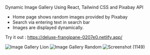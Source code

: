Dynamic Image Gallery Using React, Tailwind CSS and Pixabay API

- Home page shows random images provided by Pixabay 
- Search via entering text in search bar
- Images are displayed dynamically.

Try it out : https://deluxe-frangipane-0207e0.netlify.app/

![Image Gallery Lion](https://user-images.githubusercontent.com/26090486/192947104-b39dccea-4e2e-4a10-9be2-3b76f2f2fb21.png)
![Image Gallery Random](https://user-images.githubusercontent.com/26090486/192947109-15ac66bf-65eb-49f3-8e9e-5d15f0e48396.png)
![Screenshot (1149)](https://user-images.githubusercontent.com/26090486/192947115-b7ae9cd4-d943-4f3f-b0a2-fee7af0004e8.png)
